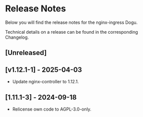 # Release Notes

Below you will find the release notes for the nginx-ingress Dogu.

Technical details on a release can be found in the corresponding Changelog.

## [Unreleased]

## [v1.12.1-1] - 2025-04-03
* Update nginx-controller to 1.12.1.

## [1.11.1-3] - 2024-09-18
* Relicense own code to AGPL-3.0-only.
